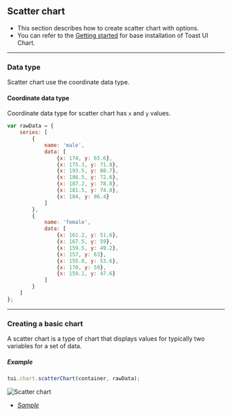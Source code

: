 ## Scatter chart
* This section describes how to create scatter chart with options.
* You can refer to the [Getting started](getting-started.md) for base installation of Toast UI Chart.

***

### Data type
Scatter chart use the coordinate data type.

#### Coordinate data type
Coordinate data type for scatter chart has `x` and `y` values.

```javascript
var rawData = {
    series: [
        {
            name: 'male',
            data: [
                {x: 174, y: 65.6},
                {x: 175.3, y: 71.8},
                {x: 193.5, y: 80.7},
                {x: 186.5, y: 72.6},
                {x: 187.2, y: 78.8},
                {x: 181.5, y: 74.8},
                {x: 184, y: 86.4}
            ]
        },
        {
            name: 'female',
            data: [
                {x: 161.2, y: 51.6},
                {x: 167.5, y: 59},
                {x: 159.5, y: 49.2},
                {x: 157, y: 63},
                {x: 155.8, y: 53.6},
                {x: 170, y: 59},
                {x: 159.1, y: 47.6}
            ]
        }
    ]
};
```


***

### Creating a basic chart
A scatter chart is a type of chart that displays values for typically two variables for a set of data.

##### Example

```javascript
tui.chart.scatterChart(container, rawData);
```

![Scatter chart](https://user-images.githubusercontent.com/35218826/36881748-22f279c4-1e13-11e8-8272-a73437e16e14.png)

* _[Sample](https://nhnent.github.io/tui.chart/latest/tutorial-example06-01-scatter-chart-basic.html)_
